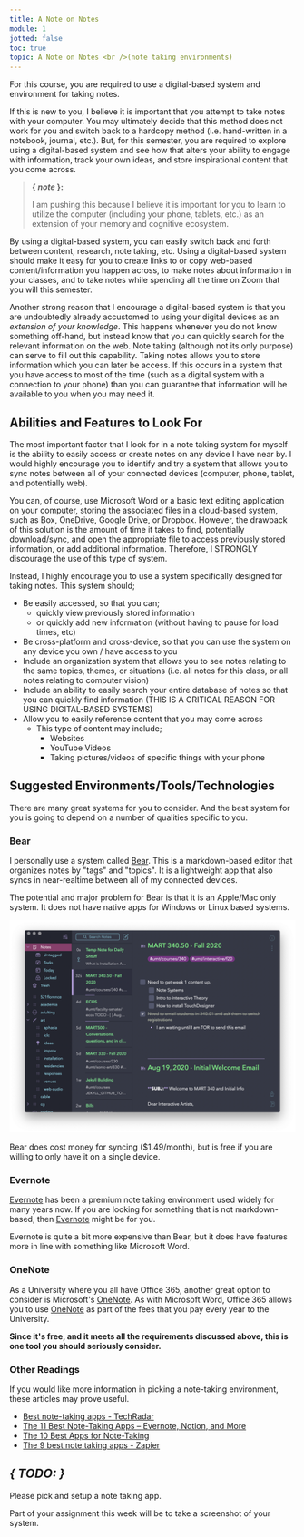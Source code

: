 ```yaml
---
title: A Note on Notes
module: 1
jotted: false
toc: true
topic: A Note on Notes <br />(note taking environments)
---
```


For this course, you are required to use a digital-based system and environment for taking notes.

If this is new to you, I believe it is important that you attempt to take notes with your computer. You may ultimately decide that this method does not work for you and switch back to a hardcopy method (i.e. hand-written in a notebook, journal, etc.). But, for this semester, you are required to explore using a digital-based system and see how that alters your ability to engage with information, track your own ideas, and store inspirational content that you come across.

> **{ _note_ }:**
>
> I am pushing this because I believe it is important for you to learn to utilize the computer (including your phone, tablets, etc.) as an extension of your memory and cognitive ecosystem.

By using a digital-based system, you can easily switch back and forth between content, research, note taking, etc. Using a digital-based system should make it easy for you to create links to or copy web-based content/information you happen across, to make notes about information in your classes, and to take notes while spending all the time on Zoom that you will this semester.

Another strong reason that I encourage a digital-based system is that you are undoubtedly already accustomed to using your digital devices as an _extension of your knowledge_. This happens whenever you do not know something off-hand, but instead know that you can quickly search for the relevant information on the web. Note taking (although not its only purpose) can serve to fill out this capability. Taking notes allows you to store information which you can later be access. If this occurs in a system that you have access to most of the time (such as a digital system with a connection to your phone) than you can guarantee that information will be available to you when you may need it.

## Abilities and Features to Look For

The most important factor that I look for in a note taking system for myself is the ability to easily access or create notes on any device I have near by. I would highly encourage you to identify and try a system that allows you to sync notes between all of your connected devices (computer, phone, tablet, and potentially web).

You can, of course, use Microsoft Word or a basic text editing application on your computer, storing the associated files in a cloud-based system, such as Box, OneDrive, Google Drive, or Dropbox. However, the drawback of this solution is the amount of time it takes to find, potentially download/sync, and open the appropriate file to access previously stored information, or add additional information. Therefore, I STRONGLY discourage the use of this type of system.

Instead, I highly encourage you to use a system specifically designed for taking notes. This system should;

- Be easily accessed, so that you can;
	- quickly view previously stored information
	- or quickly add new information (without having to pause for load times, etc)
- Be cross-platform and cross-device, so that you can use the system on any device you own / have access to you
- Include an organization system that allows you to see notes relating to the same topics, themes, or situations (i.e. all notes for this class, or all notes relating to computer vision)
- Include an ability to easily search your entire database of notes so that you can quickly find information (THIS IS A CRITICAL REASON FOR USING DIGITAL-BASED SYSTEMS)
- Allow you to easily reference content that you may come across
	- This type of content may include;
		- Websites
		- YouTube Videos
		- Taking pictures/videos of specific things with your phone

## Suggested Environments/Tools/Technologies

There are many great systems for you to consider. And the best system for you is going to depend on a number of qualities specific to you.

### Bear

I personally use a system called [Bear](https://bear.app). This is a markdown-based editor that organizes notes by "tags" and "topics". It is a lightweight app that also syncs in near-realtime between all of my connected devices.

The potential and major problem for Bear is that it is an Apple/Mac only system. It does not have native apps for Windows or Linux based systems.

![Bear notes taking app example](../imgs/bear.png "Bear notes taking app example")

Bear does cost money for syncing ($1.49/month), but is free if you are willing to only have it on a single device.

### Evernote

[Evernote](https://evernote.com) has been a premium note taking environment used widely for many years now. If you are looking for something that is not markdown-based, then [Evernote](https://evernote.com) might be for you.

Evernote is quite a bit more expensive than Bear, but it does have features more in line with something like Microsoft Word.

### OneNote

As a University where you all have Office 365, another great option to consider is Microsoft's [OneNote](https://www.microsoft.com/en-us/microsoft-365/onenote/digital-note-taking-app?ms.url=onenotecom&rtc=1). As with Microsoft Word, Office 365 allows you to use [OneNote](https://www.microsoft.com/en-us/microsoft-365/onenote/digital-note-taking-app?ms.url=onenotecom&rtc=1) as part of the fees that you pay every year to the University.

**Since it's free, and it meets all the requirements discussed above, this is one tool you should seriously consider.**

### Other Readings

If you would like more information in picking a note-taking environment, these articles may prove useful.

- [Best note-taking apps - TechRadar](https://www.techradar.com/best/best-note-taking-app)
- [The 11 Best Note-Taking Apps – Evernote, Notion, and More](https://collegeinfogeek.com/best-note-taking-apps/)
- [The 10 Best Apps for Note-Taking](https://www.lifewire.com/best-apps-for-note-taking-4172070)
- [The 9 best note taking apps - Zapier](https://zapier.com/blog/best-note-taking-apps/)

## **_{ TODO: }_**

Please pick and setup a note taking app.

Part of your assignment this week will be to take a screenshot of your system.
